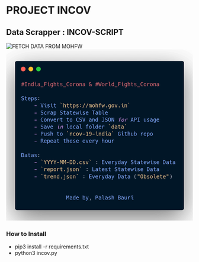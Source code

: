 # PROJECT INCOV
## Data Scrapper : INCOV-SCRIPT
![FETCH DATA FROM MOHFW](https://github.com/bauripalash/incov-script/workflows/FETCH%20DATA%20FROM%20MOHFW/badge.svg)
![](./info.png)

### How to Install
* pip3 install -r requirements.txt
* python3 incov.py
